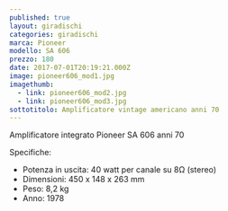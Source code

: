 ```yaml
---
published: true
layout: giradischi
categories: giradischi
marca: Pioneer
modello: SA 606
prezzo: 180
date: 2017-07-01T20:19:21.000Z
image: pioneer606_mod1.jpg
imagethumb:
  - link: pioneer606_mod2.jpg
  - link: pioneer606_mod3.jpg
sottotitolo: Amplificatore vintage americano anni 70
---
```

Amplificatore integrato Pioneer SA 606 anni 70

Specifiche:
- Potenza in uscita: 40 watt per canale su 8Ω (stereo)
- Dimensioni: 450 x 148 x 263 mm
- Peso: 8,2 kg
- Anno: 1978
